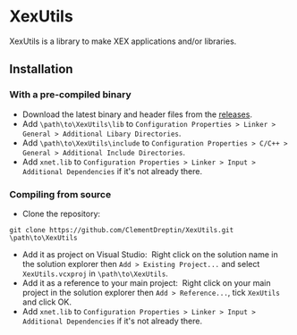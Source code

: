 # XexUtils
XexUtils is a library to make XEX applications and/or libraries.

## Installation

### With a pre-compiled binary
- Download the latest binary and header files from the [releases](https://github.com/ClementDreptin/XexUtils/releases).
- Add `\path\to\XexUtils\lib` to `Configuration Properties > Linker > General > Additional Libary Directories`.
- Add `\path\to\XexUtils\include` to `Configuration Properties > C/C++ > General > Additional Include Directories`.
- Add `xnet.lib` to `Configuration Properties > Linker > Input > Additional Dependencies` if it's not already there.

### Compiling from source
- Clone the repository:
```
git clone https://github.com/ClementDreptin/XexUtils.git \path\to\XexUtils
```
- Add it as project on Visual Studio:&nbsp;
Right click on the solution name in the solution explorer then `Add > Existing Project...` and select `XexUtils.vcxproj` in `\path\to\XexUtils`.
- Add it as a reference to your main project:&nbsp;
Right click on your main project in the solution explorer then `Add > Reference...`, tick `XexUtils` and click OK.
- Add `xnet.lib` to `Configuration Properties > Linker > Input > Additional Dependencies` if it's not already there.
